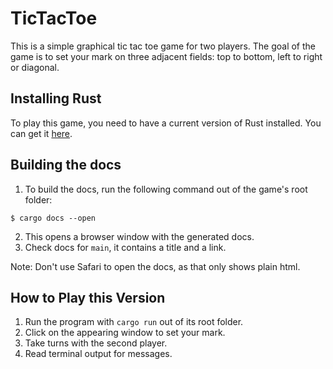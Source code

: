 # TicTacToe

This is a simple graphical tic tac toe game for two players. The goal of the game is to set your mark on three adjacent fields: top to bottom, left to right or diagonal. 

## Installing Rust
To play this game, you need to have a current version of Rust installed. You can get it [here](https://www.rust-lang.org/tools/install).

## Building the docs
1. To build the docs, run the following command out of the game's root folder:
```
$ cargo docs --open
```
2. This opens a browser window with the generated docs. 
3. Check docs for `main`, it contains a title and a link. 

Note: Don't use Safari to open the docs, as that only shows plain html. 
## How to Play this Version

1. Run the program with `cargo run` out of its root folder. 
2. Click on the appearing window to set your mark. 
3. Take turns with the second player. 
4. Read terminal output for messages. 

